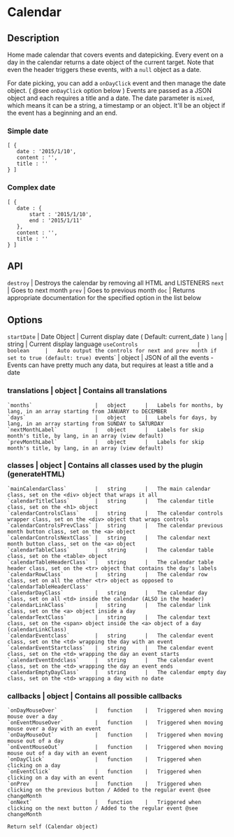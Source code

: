 # Calendar

## Description
Home made calendar that covers events and datepicking. Every event on a day in the calendar
returns a date object of the current target.  Note that even the header triggers these events,
with a `null` object as a date.

For date picking, you can add a `onDayClick` event and then manage the date object. ( @see `onDayClick` option below )
Events are passed as a JSON object and each requires a title and a date. The date parameter is `mixed`, which means it
can be a string, a timestamp or an object.  It'll be an object if the event has a beginning and an end.

 ### Simple date
 ```
 [ {
	date : '2015/1/10',
	content : '',
	title : ''
 } ]
 ```

 ### Complex date
 ```
 [ {
	date : {
		start : '2015/1/10',
		end : '2015/1/11'
	},
	content : '',
	title : ''
 } ]
 ```

 ## API
 `destroy`						| Destroys the calendar by removing all HTML and LISTENERS
 `next`							| Goes to next month
 `prev`							| Goes to previous month
 `doc`							| Returns appropriate documentation for the specified option in the list below

 ## Options
 `startDate` 					|	Date Object	|	Current display date ( Default: current_date )
 `lang` 						|	string		|	Current display language
 `useControls					|	boolean		|	Auto output the controls for next and prev month if set to true (default: true)
 `events`						|	object		|	JSON of all the events - Events can have pretty much any data, but requires at least a title and a date

 ### translations				|	object		|   Contains all translations
 	`months`					|	object		|	Labels for months, by lang, in an array starting from JANUARY to DECEMBER
 	`days`						|	object		|	Labels for days, by lang, in an array starting from SUNDAY to SATURDAY
 	`nextMonthLabel`			|	object		|	Labels for skip month's title, by lang, in an array (view default)
 	`prevMonthLabel`			|	object		|	Labels for skip month's title, by lang, in an array (view default)

 ### classes						|	object		| 	Contains all classes used by the plugin (generateHTML)
	`mainCalendarClass`			|	string		|	The main calendar class, set on the <div> object that wraps it all
	`calendarTitleClass`		|	string		|	The calendar title class, set on the <h1> object
	`calendarControlsClass`		|	string		|	The calendar controls wrapper class, set on the <div> object that wraps controls
	`calendarControlsPrevClass`	|	string		|	The calendar previous month button class, set on the <a> object
	`calendarControlsNextClass`	|	string		|	The calendar next month button class, set on the <a> object
	`calendarTableClass`		|	string		|	The calendar table class, set on the <table> object
	`calendarTableHeaderClass`	|	string		|	The calendar table header class, set on the <tr> object that contains the day's labels
	`calendarRowClass`			|	string		|	The calendar row class, set on all the other <tr> object as opposed to 'calendarTableHeaderClass'
	`calendarDayClass`			|	string		|	The calendar day class, set on all <td> inside the calendar (ALSO in the header)
	`calendarLinkClass`			|	string		|	The calendar link class, set on the <a> object inside a day
	`calendarTextClass`			|	string		|	The calendar text class, set on the <span> object inside the <a> object of a day (calendarLinkClass)
	`calendarEventclass`		|	string		|	The calendar event class, set on the <td> wrapping the day with an event
	`calendarEventStartclass`	|	string		|	The calendar event class, set on the <td> wrapping the day an event starts
	`calendarEventEndclass`		|	string		|	The calendar event class, set on the <td> wrapping the day an event ends
	`calendarEmptyDayClass`		|	string		|	The calendar empty day class, set on the <td> wrapping a day with no date

 ### callbacks					|	object		|	Contains all possible callbacks
	`onDayMouseOver`			|	function	|	Triggered when moving mouse over a day
	`onEventMouseOver`			|	function	|	Triggered when moving mouse over a day with an event
	`onDayMouseOut`				|	function	|	Triggered when moving mouse out of a day
	`onEventMouseOut`			|	function	|	Triggered when moving mouse out of a day with an event
	`onDayClick`				|	function	|	Triggered when clicking on a day
	`onEventClick`				|	function	|	Triggered when clicking on a day with an event
	`onPrev`					|	function	|	Triggered when clicking on the previous button / Added to the regular event @see changeMonth
	`onNext`					|	function	|	Triggered when clicking on the next button / Added to the regular event @see changeMonth

	Return self (Calendar object)